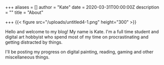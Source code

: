 +++
aliases = []
author = "Kate"
date = 2020-03-31T00:00:00Z
description = ""
title = "About"

+++
{{< figure src="/uploads/untitled4-1.png" height="300" >}}

Hello and welcome to my blog! My name is Kate. I'm a full time student and digital art hobbyist who spend most of my time on procrastinating and getting distracted by things.

I'll be posting my progress on digital painting, reading, gaming and other miscellaneous things.

<script type='text/javascript' src='https://ko-fi.com/widgets/widget_2.js'></script><script type='text/javascript'>kofiwidget2.init('Support Me on Ko-fi', '#29abe0', 'L3L3226RT');kofiwidget2.draw();</script> 